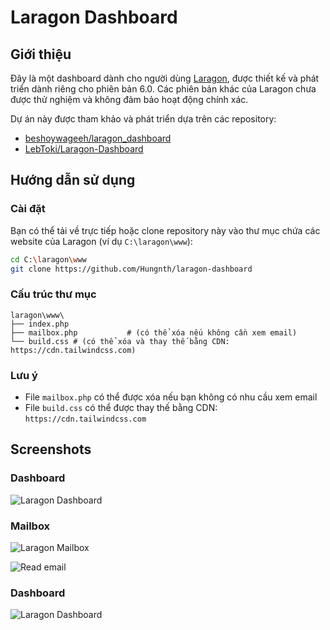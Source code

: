 # Laragon Dashboard

## Giới thiệu

Đây là một dashboard dành cho người dùng [Laragon](https://laragon.org/), được thiết kế và phát triển dành riêng cho phiên bản 6.0. Các phiên bản khác của Laragon chưa được thử nghiệm và không đảm bảo hoạt động chính xác.

Dự án này được tham khảo và phát triển dựa trên các repository:

-   [beshoywageeh/laragon_dashboard](https://github.com/beshoywageeh/laragon_dashboard)
-   [LebToki/Laragon-Dashboard](https://github.com/LebToki/Laragon-Dashboard)

## Hướng dẫn sử dụng

### Cài đặt

Bạn có thể tải về trực tiếp hoặc clone repository này vào thư mục chứa các website của Laragon (ví dụ `C:\laragon\www`):

```bash
cd C:\laragon\www
git clone https://github.com/Hungnth/laragon-dashboard
```

### Cấu trúc thư mục

```
laragon\www\
├── index.php
├── mailbox.php           # (có thể xóa nếu không cần xem email)
└── build.css # (có thể xóa và thay thế bằng CDN: https://cdn.tailwindcss.com)
```

### Lưu ý

-   File `mailbox.php` có thể được xóa nếu bạn không có nhu cầu xem email
-   File `build.css` có thể được thay thế bằng CDN: `https://cdn.tailwindcss.com`

## Screenshots

### Dashboard

![Laragon Dashboard](https://d3cav5r4mkyokm.cloudfront.net/staging/c9a7aebb-5ab3-41de-8e76-a5685f399a81/660230e0cffab0005b80c518/A-ME-2025-WWHY-1741762958709.png)

### Mailbox

![Laragon Mailbox](https://d3cav5r4mkyokm.cloudfront.net/staging/c9a7aebb-5ab3-41de-8e76-a5685f399a81/660230e0cffab0005b80c518/A-ME-2025-4H6D-1741762955651.png)

![Read email](https://d3cav5r4mkyokm.cloudfront.net/staging/c9a7aebb-5ab3-41de-8e76-a5685f399a81/660230e0cffab0005b80c518/A-ME-2025-FB4W-1741763080306.png)

### Dashboard

![Laragon Dashboard](https://d3cav5r4mkyokm.cloudfront.net/staging/c9a7aebb-5ab3-41de-8e76-a5685f399a81/660230e0cffab0005b80c518/A-ME-2025-G2DG-1741762988494.png)
